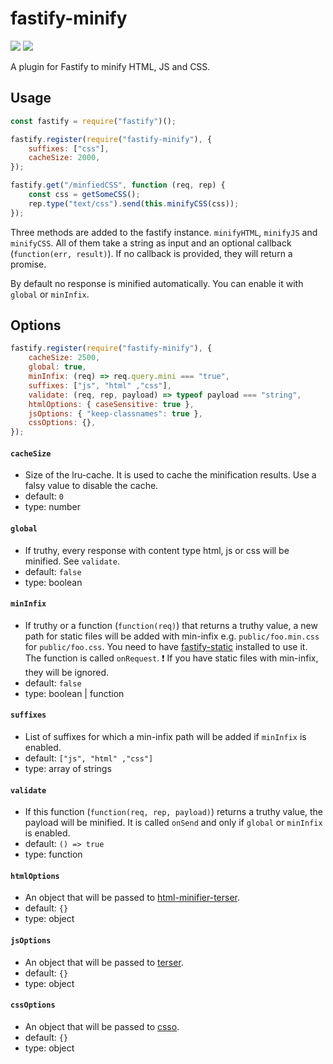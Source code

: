 # fastify-minify
![](https://badgen.net/npm/v/fastify-minify)
![](https://badgen.net/npm/dt/fastify-minify)

A plugin for Fastify to minify HTML, JS and CSS.

## Usage

```js
const fastify = require("fastify")();

fastify.register(require("fastify-minify"), {
    suffixes: ["css"],
    cacheSize: 2000,
});

fastify.get("/minfiedCSS", function (req, rep) {
    const css = getSomeCSS();
    rep.type("text/css").send(this.minifyCSS(css));
});

```

Three methods are added to the fastify instance. `minifyHTML`, `minifyJS` and `minifyCSS`. All of them take a string as input and an optional callback (`function(err, result)`). If no callback is provided, they will return a promise.

By default no response is minified automatically. You can enable it with `global` or `minInfix`.

## Options

```js
fastify.register(require("fastify-minify"), {
    cacheSize: 2500,
    global: true,
    minInfix: (req) => req.query.mini === "true",
    suffixes: ["js", "html" ,"css"],
    validate: (req, rep, payload) => typeof payload === "string",
    htmlOptions: { caseSensitive: true },
    jsOptions: { "keep-classnames": true },
    cssOptions: {},
});
```

#### `cacheSize`
* Size of the lru-cache. It is used to cache the minification results. Use a falsy value to disable the cache.
* default: `0`
* type: number

#### `global`
* If truthy, every response with content type html, js or css will be minified. See `validate`.
* default: `false`
* type: boolean

#### `minInfix`
* If truthy or a function (`function(req)`) that returns a truthy value, a new path for static files will be added with min-infix e.g. `public/foo.min.css` for `public/foo.css`. You need to have [fastify-static](https://github.com/fastify/fastify-static) installed to use it. The function is called `onRequest`.
❗ If you have static files with min-infix, they will be ignored.
* default: `false`
* type: boolean | function

#### `suffixes`
* List of suffixes for which a min-infix path will be added if `minInfix` is enabled. 
* default: `["js", "html" ,"css"]`
* type: array of strings

#### `validate`
* If this function (`function(req, rep, payload)`) returns a truthy value, the payload will be minified. It is called `onSend` and only if `global` or `minInfix` is enabled.
* default: `() => true`
* type: function

#### `htmlOptions`
* An object that will be passed to [html-minifier-terser](https://github.com/DanielRuf/html-minifier-terser).
* default: `{}`
* type: object

#### `jsOptions`
* An object that will be passed to [terser](https://github.com/terser/terser).
* default: `{}`
* type: object

#### `cssOptions`
* An object that will be passed to [csso](https://github.com/css/csso).
* default: `{}`
* type: object

